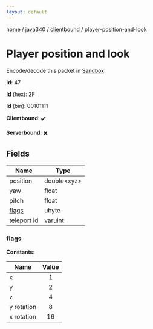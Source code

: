 ```yaml
---
layout: default
---
```


[home](/)  /  [java340](/protocol/java340)  /  [clientbound](/protocol/java340/clientbound)  /  player-position-and-look

# Player position and look

Encode/decode this packet in [Sandbox](../../../sandbox/java340#clientbound.player_position_and_look)

**Id**: 47

**Id** (hex): 2F

**Id** (bin): 00101111

**Clientbound**: ✔️

**Serverbound**: ✖️

## Fields

Name | Type
---|---
position | double&lt;xyz&gt;
yaw | float
pitch | float
[flags](#flags) | ubyte
teleport id | varuint

### flags

**Constants**:

Name | Value
---|:---:
x | 1
y | 2
z | 4
y rotation | 8
x rotation | 16
